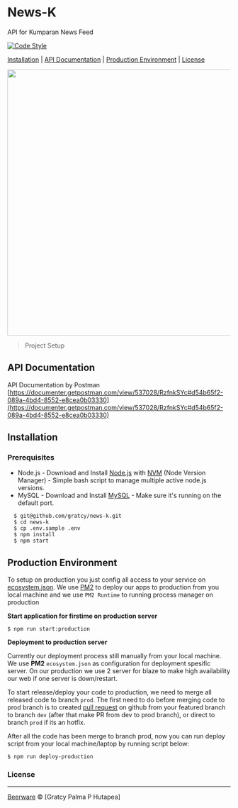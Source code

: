 # News-K
API for Kumparan News Feed

[![Code Style](https://img.shields.io/badge/code%20style-standard-green.svg)](https://github.com/feross/standard)


[Installation](#installation) |
[API Documentation](#api-documentation) |
[Production Environment](#production-environment) |
[License](#license)

<p>
  <img src="https://assets-a2.kompasiana.com/items/album/2017/02/10/active-1822476-960-720-589d1bbd9a9373a5048b4569.jpg?t=o&v=760" width="600">
  <blockquote>
  Project Setup
  </blockquote>
</p>


## API Documentation
API Documentation by Postman
[https://documenter.getpostman.com/view/537028/RzfnkSYc#d54b65f2-089a-4bd4-8552-e8cea0b03330](https://documenter.getpostman.com/view/537028/RzfnkSYc#d54b65f2-089a-4bd4-8552-e8cea0b03330)

## Installation

### Prerequisites
- Node.js - Download and Install [Node.js](https://nodejs.org/en/) with [NVM](https://github.com/creationix/nvm) (Node Version Manager) - Simple bash script to manage multiple active node.js versions.
- MySQL - Download and Install [MySQL](https://www.mysql.com/downloads/) - Make sure it's running on the default port.

```
  $ git@github.com/gratcy/news-k.git
  $ cd news-k
  $ cp .env.sample .env
  $ npm install
  $ npm start
```

## Production Environment

To setup on production you just config all access to your service on [ecosystem.json](https://github.com/urbanhire/jarvis/blob/dev/ecosystem.json). We use [PM2](https://pm2.io/doc/en/runtime/overview) to deploy our apps to production from you local machine and we use `PM2 Runtime` to running process manager on production

**Start application for firstime on production server**

```
$ npm run start:production

```


**Deployment to production server**

Currently our deployment process still manually from your local machine. We use **PM2** `ecosystem.json` as configuration for deployment spesific server.
On our production we use 2 server for blaze to make high availability our web if one server is down/restart.

To start release/deploy your code to production, we need to merge all released code to branch `prod`. The first need to do before merging code to prod branch is to created [pull request](https://github.com/urbanhire/blaze/pulls) on github from your featured branch to branch `dev` (after that make PR from dev to prod branch), or direct to branch `prod` if its an hotfix.

After all the code has been merge to branch prod, now you can run deploy script from your local machine/laptop by running script below:

```
$ npm run deploy-production

```

### License
----

[Beerware](https://en.wikipedia.org/wiki/Beerware "Beerware") © [Gratcy Palma P Hutapea]